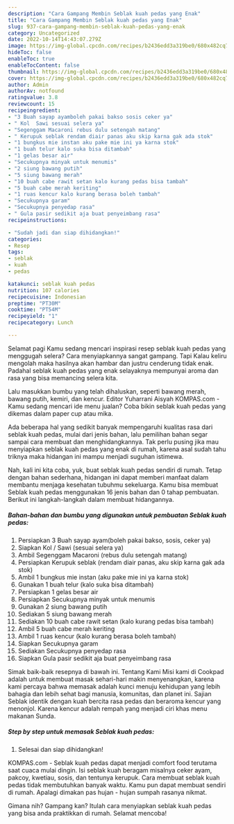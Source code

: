 ```yaml
---
description: "Cara Gampang Membin Seblak kuah pedas yang Enak"
title: "Cara Gampang Membin Seblak kuah pedas yang Enak"
slug: 937-cara-gampang-membin-seblak-kuah-pedas-yang-enak
category: Uncategorized
date: 2022-10-14T14:43:07.279Z
image: https://img-global.cpcdn.com/recipes/b2436edd3a319be0/680x482cq70/seblak-kuah-pedas-foto-resep-utama.jpg
hideToc: false
enableToc: true
enableTocContent: false
thumbnail: https://img-global.cpcdn.com/recipes/b2436edd3a319be0/680x482cq70/seblak-kuah-pedas-foto-resep-utama.jpg
cover: https://img-global.cpcdn.com/recipes/b2436edd3a319be0/680x482cq70/seblak-kuah-pedas-foto-resep-utama.jpg
author: Admin
authorAv: notfound
ratingvalue: 3.8
reviewcount: 15
recipeingredient:
- "3 Buah sayap ayamboleh pakai bakso sosis ceker ya"
- " Kol  Sawi sesuai selera ya"
- "Segenggam Macaroni rebus dulu setengah matang"
- " Kerupuk seblak rendam diair panas aku skip karna gak ada stok"
- "1 bungkus mie instan aku pake mie ini ya karna stok"
- "1 buah telur kalo suka bisa ditambah"
- "1 gelas besar air"
- "Secukupnya minyak untuk menumis"
- "2 siung bawang putih"
- "5 siung bawang merah"
- "10 buah cabe rawit setan kalo kurang pedas bisa tambah"
- "5 buah cabe merah keriting"
- "1 ruas kencur kalo kurang berasa boleh tambah"
- "Secukupnya garam"
- "Secukupnya penyedap rasa"
- " Gula pasir sedikit aja buat penyeimbang rasa"
recipeinstructions:

- "Sudah jadi dan siap dihidangkan!"
categories:
- Resep
tags:
- seblak
- kuah
- pedas

katakunci: seblak kuah pedas 
nutrition: 107 calories
recipecuisine: Indonesian
preptime: "PT30M"
cooktime: "PT54M"
recipeyield: "1"
recipecategory: Lunch

---
```



Selamat pagi Kamu sedang mencari inspirasi resep seblak kuah pedas yang menggugah selera? Cara menyiapkannya sangat gampang. Tapi Kalau keliru mengolah maka hasilnya akan hambar dan justru cenderung tidak enak. Padahal seblak kuah pedas yang enak selayaknya mempunyai aroma dan rasa yang bisa memancing selera kita.


Lalu masukkan bumbu yang telah dihaluskan, seperti bawang merah, bawang putih, kemiri, dan kencur. Editor Yuharrani Aisyah KOMPAS.com - Kamu sedang mencari ide menu jualan? Coba bikin seblak kuah pedas yang dikemas dalam paper cup atau mika.

Ada beberapa hal yang sedikit banyak mempengaruhi kualitas rasa dari seblak kuah pedas, mulai dari jenis bahan, lalu pemilihan bahan segar sampai cara membuat dan menghidangkannya. Tak perlu pusing jika mau menyiapkan seblak kuah pedas yang enak di rumah, karena asal sudah tahu triknya maka hidangan ini mampu menjadi suguhan istimewa.


Nah, kali ini kita coba, yuk, buat seblak kuah pedas sendiri di rumah. Tetap dengan bahan sederhana, hidangan ini dapat memberi manfaat dalam membantu menjaga kesehatan tubuhmu sekeluarga. Kamu bisa membuat Seblak kuah pedas menggunakan 16 jenis bahan dan 0 tahap pembuatan. Berikut ini langkah-langkah dalam membuat hidangannya.

<!--inarticleads1-->

##### Bahan-bahan dan bumbu yang digunakan untuk pembuatan Seblak kuah pedas:

1. Persiapkan 3 Buah sayap ayam(boleh pakai bakso, sosis, ceker ya)
1. Siapkan  Kol / Sawi (sesuai selera ya)
1. Ambil Segenggam Macaroni (rebus dulu setengah matang)
1. Persiapkan  Kerupuk seblak (rendam diair panas, aku skip karna gak ada stok)
1. Ambil 1 bungkus mie instan (aku pake mie ini ya karna stok)
1. Gunakan 1 buah telur (kalo suka bisa ditambah)
1. Persiapkan 1 gelas besar air
1. Persiapkan Secukupnya minyak untuk menumis
1. Gunakan 2 siung bawang putih
1. Sediakan 5 siung bawang merah
1. Sediakan 10 buah cabe rawit setan (kalo kurang pedas bisa tambah)
1. Ambil 5 buah cabe merah keriting
1. Ambil 1 ruas kencur (kalo kurang berasa boleh tambah)
1. Siapkan Secukupnya garam
1. Sediakan Secukupnya penyedap rasa
1. Siapkan  Gula pasir sedikit aja buat penyeimbang rasa


Simak baik-baik resepnya di bawah ini. Tentang Kami Misi kami di Cookpad adalah untuk membuat masak sehari-hari makin menyenangkan, karena kami percaya bahwa memasak adalah kunci menuju kehidupan yang lebih bahagia dan lebih sehat bagi manusia, komunitas, dan planet ini. Sajian Seblak identik dengan kuah bercita rasa pedas dan beraroma kencur yang menonjol. Karena kencur adalah rempah yang menjadi ciri khas menu makanan Sunda. 

<!--inarticleads2-->

##### Step by step untuk memasak Seblak kuah pedas:


1. Selesai dan siap dihidangkan!

KOMPAS.com - Seblak kuah pedas dapat menjadi comfort food terutama saat cuaca mulai dingin. Isi seblak kuah beragam misalnya ceker ayam, pakcoy, kwetiau, sosis, dan tentunya kerupuk. Cara membuat seblak kuah pedas tidak membutuhkan banyak waktu. Kamu pun dapat membuat sendiri di rumah. Apalagi dimakan pas hujan - hujan sumpah rasanya nikmat. 

Gimana nih? Gampang kan? Itulah cara menyiapkan seblak kuah pedas yang bisa anda praktikkan di rumah. Selamat mencoba!
